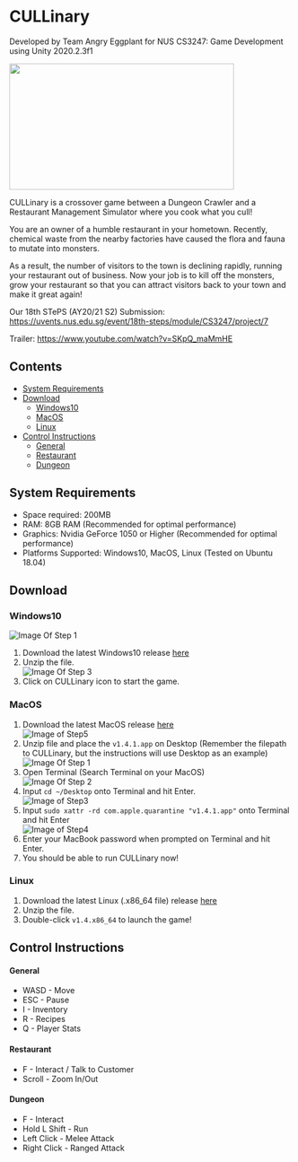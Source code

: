 # CULLinary

Developed by Team Angry Eggplant for NUS CS3247: Game Development using Unity 2020.2.3f1

<img src="https://github.com/AngryEggplantStudios/CULLinary/blob/main/STEPS/TitleGIF.gif" width="400" height="225"> 

CULLinary is a crossover game between a Dungeon Crawler and a Restaurant Management Simulator where you cook what you cull!

You are an owner of a humble restaurant in your hometown. Recently, chemical waste from the nearby factories have caused the flora and fauna to mutate into monsters.

As a result, the number of visitors to the town is declining rapidly, running your restaurant out of business. Now your job is to kill off the monsters, grow your restaurant so that you can attract visitors back to your town and make it great again!

Our 18th STePS (AY20/21 S2) Submission: https://uvents.nus.edu.sg/event/18th-steps/module/CS3247/project/7

Trailer: https://www.youtube.com/watch?v=SKpQ_maMmHE

## Contents
  * [System Requirements](#system-requirements)
  * [Download](#download)
      - [Windows10](#Windows10)
      - [MacOS](#MacOS)
      - [Linux](#Linux)
  * [Control Instructions](#control-instructions)
      - [General](#general)
      - [Restaurant](#restaurant)
      - [Dungeon](#dungeon)

## System Requirements
- Space required: 200MB
- RAM: 8GB RAM (Recommended for optimal performance)
- Graphics: Nvidia GeForce 1050 or Higher (Recommended for optimal performance)
- Platforms Supported: Windows10, MacOS, Linux (Tested on Ubuntu 18.04)

## Download 

### Windows10
![Image Of Step 1](STEPS/step1.png)  
1) Download the latest Windows10 release [here](https://github.com/AngryEggplantStudios/CULLinary/releases)  
2) Unzip the file.  
![Image Of Step 3](STEPS/step3.png)  
3) Click on CULLinary icon to start the game.  

### MacOS

1) Download the latest MacOS release [here](https://github.com/AngryEggplantStudios/CULLinary/releases)  
![Image of Step5](STEPS/macos-step5.jpg)  
2) Unzip file and place the `v1.4.1.app` on Desktop (Remember the filepath to CULLinary, but the instructions will use Desktop as an example)  
![Image Of Step 1](STEPS/macos-step1.jpg)  
3) Open Terminal (Search Terminal on your MacOS)  
![Image Of Step 2](STEPS/macos-step2.jpg)  
4) Input `cd ~/Desktop` onto Terminal and hit Enter.  
![Image of Step3](STEPS/macos-step3.jpg)  
5) Input `sudo xattr -rd com.apple.quarantine "v1.4.1.app"` onto Terminal and hit Enter  
![Image of Step4](STEPS/macos-step4.jpg)  
6) Enter your MacBook password when prompted on Terminal and hit Enter.  
7) You should be able to run CULLinary now!  

### Linux
1) Download the latest Linux (.x86_64 file) release [here](https://github.com/AngryEggplantStudios/CULLinary/releases)  
2) Unzip the file.  
3) Double-click `v1.4.x86_64` to launch the game!  

## Control Instructions

#### General
* WASD - Move
* ESC - Pause
* I - Inventory
* R - Recipes
* Q - Player Stats

#### Restaurant
* F - Interact / Talk to Customer
* Scroll - Zoom In/Out

#### Dungeon
* F - Interact
* Hold L Shift - Run
* Left Click - Melee Attack
* Right Click - Ranged Attack 
